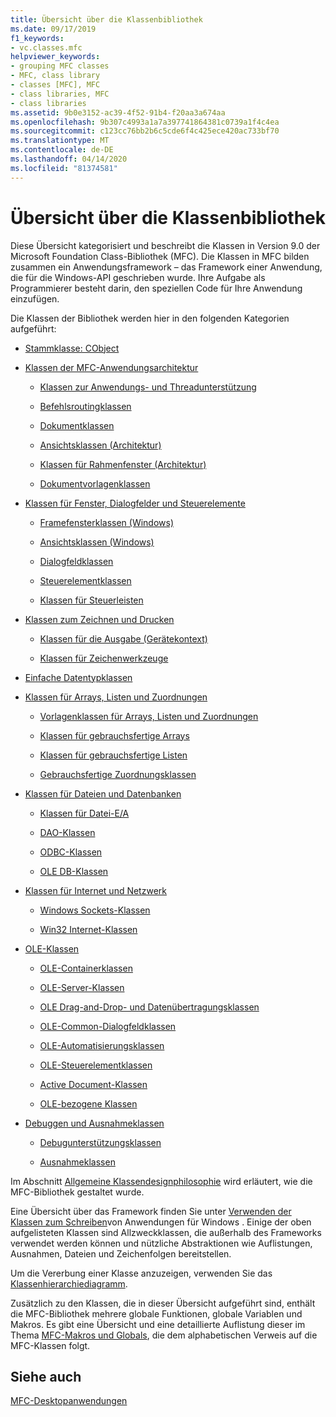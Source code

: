 ```yaml
---
title: Übersicht über die Klassenbibliothek
ms.date: 09/17/2019
f1_keywords:
- vc.classes.mfc
helpviewer_keywords:
- grouping MFC classes
- MFC, class library
- classes [MFC], MFC
- class libraries, MFC
- class libraries
ms.assetid: 9b0e3152-ac39-4f52-91b4-f20aa3a674aa
ms.openlocfilehash: 9b307c4993a1a7a397741864381c0739a1f4c4ea
ms.sourcegitcommit: c123cc76bb2b6c5cde6f4c425ece420ac733bf70
ms.translationtype: MT
ms.contentlocale: de-DE
ms.lasthandoff: 04/14/2020
ms.locfileid: "81374581"
---
```

# <a name="class-library-overview"></a>Übersicht über die Klassenbibliothek

Diese Übersicht kategorisiert und beschreibt die Klassen in Version 9.0 der Microsoft Foundation Class-Bibliothek (MFC). Die Klassen in MFC bilden zusammen ein Anwendungsframework – das Framework einer Anwendung, die für die Windows-API geschrieben wurde. Ihre Aufgabe als Programmierer besteht darin, den speziellen Code für Ihre Anwendung einzufügen.

Die Klassen der Bibliothek werden hier in den folgenden Kategorien aufgeführt:

- [Stammklasse: CObject](../mfc/root-class-cobject.md)

- [Klassen der MFC-Anwendungsarchitektur](../mfc/mfc-application-architecture-classes.md)

  - [Klassen zur Anwendungs- und Threadunterstützung](../mfc/application-and-thread-support-classes.md)

  - [Befehlsroutingklassen](../mfc/command-routing-classes.md)

  - [Dokumentklassen](../mfc/document-classes.md)

  - [Ansichtsklassen (Architektur)](../mfc/view-classes-architecture.md)

  - [Klassen für Rahmenfenster (Architektur)](../mfc/frame-window-classes-architecture.md)

  - [Dokumentvorlagenklassen](../mfc/document-template-classes.md)

- [Klassen für Fenster, Dialogfelder und Steuerelemente](../mfc/window-dialog-and-control-classes.md)

  - [Framefensterklassen (Windows)](../mfc/frame-window-classes-windows.md)

  - [Ansichtsklassen (Windows)](../mfc/view-classes-windows.md)

  - [Dialogfeldklassen](../mfc/dialog-box-classes.md)

  - [Steuerelementklassen](../mfc/control-classes.md)

  - [Klassen für Steuerleisten](../mfc/control-bar-classes.md)

- [Klassen zum Zeichnen und Drucken](../mfc/drawing-and-printing-classes.md)

  - [Klassen für die Ausgabe (Gerätekontext)](../mfc/output-device-context-classes.md)

  - [Klassen für Zeichenwerkzeuge](../mfc/drawing-tool-classes.md)

- [Einfache Datentypklassen](../mfc/simple-data-type-classes.md)

- [Klassen für Arrays, Listen und Zuordnungen](../mfc/array-list-and-map-classes.md)

  - [Vorlagenklassen für Arrays, Listen und Zuordnungen](../mfc/template-classes-for-arrays-lists-and-maps.md)

  - [Klassen für gebrauchsfertige Arrays](../mfc/ready-to-use-array-classes.md)

  - [Klassen für gebrauchsfertige Listen](../mfc/ready-to-use-list-classes.md)

  - [Gebrauchsfertige Zuordnungsklassen](../mfc/ready-to-use-map-classes.md)

- [Klassen für Dateien und Datenbanken](../mfc/file-and-database-classes.md)

  - [Klassen für Datei-E/A](../mfc/file-i-o-classes.md)

  - [DAO-Klassen](../mfc/dao-classes.md)

  - [ODBC-Klassen](../mfc/odbc-classes.md)

  - [OLE DB-Klassen](../mfc/ole-db-classes.md)

- [Klassen für Internet und Netzwerk](../mfc/internet-and-networking-classes.md)

  - [Windows Sockets-Klassen](../mfc/windows-sockets-classes.md)

  - [Win32 Internet-Klassen](../mfc/win32-internet-classes.md)

- [OLE-Klassen](../mfc/ole-classes.md)

  - [OLE-Containerklassen](../mfc/ole-container-classes.md)

  - [OLE-Server-Klassen](../mfc/ole-server-classes.md)

  - [OLE Drag-and-Drop- und Datenübertragungsklassen](../mfc/ole-drag-and-drop-and-data-transfer-classes.md)

  - [OLE-Common-Dialogfeldklassen](../mfc/ole-common-dialog-classes.md)

  - [OLE-Automatisierungsklassen](../mfc/ole-automation-classes.md)

  - [OLE-Steuerelementklassen](../mfc/ole-control-classes.md)

  - [Active Document-Klassen](../mfc/active-document-classes.md)

  - [OLE-bezogene Klassen](../mfc/ole-related-classes.md)

- [Debuggen und Ausnahmeklassen](../mfc/debugging-and-exception-classes.md)

  - [Debugunterstützungsklassen](../mfc/debugging-support-classes.md)

  - [Ausnahmeklassen](../mfc/exception-classes.md)

Im Abschnitt [Allgemeine Klassendesignphilosophie](../mfc/general-class-design-philosophy.md) wird erläutert, wie die MFC-Bibliothek gestaltet wurde.

Eine Übersicht über das Framework finden Sie unter [Verwenden der Klassen zum Schreiben](../mfc/using-the-classes-to-write-applications-for-windows.md)von Anwendungen für Windows . Einige der oben aufgelisteten Klassen sind Allzweckklassen, die außerhalb des Frameworks verwendet werden können und nützliche Abstraktionen wie Auflistungen, Ausnahmen, Dateien und Zeichenfolgen bereitstellen.

Um die Vererbung einer Klasse anzuzeigen, verwenden Sie das [Klassenhierarchiediagramm](../mfc/hierarchy-chart.md).

Zusätzlich zu den Klassen, die in dieser Übersicht aufgeführt sind, enthält die MFC-Bibliothek mehrere globale Funktionen, globale Variablen und Makros. Es gibt eine Übersicht und eine detaillierte Auflistung dieser im Thema [MFC-Makros und Globals](../mfc/reference/mfc-macros-and-globals.md), die dem alphabetischen Verweis auf die MFC-Klassen folgt.

## <a name="see-also"></a>Siehe auch

[MFC-Desktopanwendungen](../mfc/mfc-desktop-applications.md)
